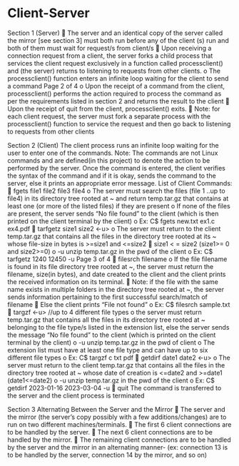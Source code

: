 # Client-Server
Section 1 (Server)
 The server and an identical copy of the server called the mirror [see section 3] must
both run before any of the client (s) run and both of them must wait for request/s
from client/s
 Upon receiving a connection request from a client, the server forks a child process
that services the client request exclusively in a function called processclient() and (the
server) returns to listening to requests from other clients.
o The processclient() function enters an infinite loop waiting for the client to
send a command
Page 2 of 4
o Upon the receipt of a command from the client, processclient() performs the
action required to process the command as per the requirements listed in
section 2 and returns the result to the client
 Upon the receipt of quit from the client, processclient() exits.
 Note: for each client request, the server must fork a separate process with the
processclient() function to service the request and then go back to listening to
requests from other clients

Section 2 (Client)
The client process runs an infinite loop waiting for the user to enter one of the commands.
Note: The commands are not Linux commands and are defined(in this project) to denote the
action to be performed by the server.
Once the command is entered, the client verifies the syntax of the command and if it is okay,
sends the command to the server, else it prints an appropriate error message.
List of Client Commands:
 fgets file1 file2 file3 file4
o The server must search the files (file 1 ..up to file4) in its directory tree rooted
at ~ and return temp.tar.gz that contains at least one (or more of the listed
files) if they are present
o If none of the files are present, the server sends “No file found” to the client
(which is then printed on the client terminal by the client)
o Ex: C$ fgets new.txt ex1.c ex4.pdf
 tarfgetz size1 size2 <-u>
o The server must return to the client temp.tar.gz that contains all the files in
the directory tree rooted at its ~ whose file-size in bytes is >=size1 and <=size2
 size1 < = size2 (size1>= 0 and size2>=0)
o -u unzip temp.tar.gz in the pwd of the client
o Ex: C$ tarfgetz 1240 12450 -u
Page 3 of 4
 filesrch filename
o If the file filename is found in its file directory tree rooted at ~, the server must
return the filename, size(in bytes), and date created to the client and the
client prints the received information on its terminal.
 Note: if the file with the same name exists in multiple folders in the
directory tree rooted at ~, the server sends information pertaining to
the first successful search/match of filename
 Else the client prints “File not found”
o Ex: C$ filesrch sample.txt
 targzf <extension list> <-u> //up to 4 different file types
o the server must return temp.tar.gz that contains all the files in its directory tree
rooted at ~ belonging to the file type/s listed in the extension list, else the
server sends the message “No file found” to the client (which is printed on the
client terminal by the client)
o -u unzip temp.tar.gz in the pwd of client
o The extension list must have at least one file type and can have up to six
different file types
o Ex: C$ targzf c txt pdf
 getdirf date1 date2 <-u>
o The server must return to the client temp.tar.gz that contains all the files in the
directory tree rooted at ~ whose date of creation is <=date2 and >=date1
(date1<=date2)
o -u unzip temp.tar.gz in the pwd of the client
o Ex: C$ getdirf 2023-01-16 2023-03-04 -u
 quit The command is transferred to the server and the client process is terminated

Section 3 Alternating Between the Server and the Mirror
 The server and the mirror (the server’s copy possibly with a few
additions/changes) are to run on two different machines/terminals.
 The first 6 client connections are to be handled by the server.
 The next 6 client connections are to be handled by the mirror.
 The remaining client connections are to be handled by the server and the
mirror in an alternating manner- (ex: connection 13 is to be handled by the
server, connection 14 by the mirror, and so on)
